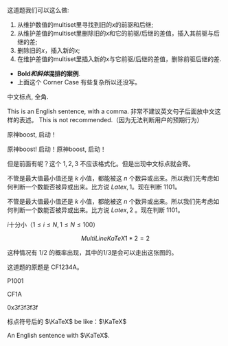 这道题我们可以这么做:

1. 从维护数值的multiset里寻找到旧的$x$的前驱和后继;
2. 从维护差值的multiset里删除旧的$x$和它的前驱/后继的差值，插入其前驱与后继的差;
3. 删除旧的$x$，插入新的$x$;
4. 在维护差值的multiset里插入新的$x$与它前驱/后继的差值，删除前驱后继的差.


- **Bold*和斜体*混排的案例**.
- 上面这个 Corner Case 有些复杂所以还没写。

中文标点, 全角.

This is an English sentence, with a comma. 非常不建议英文句子后面放中文这样的表述。 This is not recommended.（因为无法判断用户的预期行为）

原神boost,  启动！

原神boost! 启动！原神boost,  启动！

但是前面有呢？这个 $1, 2, 3$ 不应该格式化。但是出现中文标点就会寄。

不管是最大值最小值还是 $k$ 小值，都能被这 $n$ 个数异或出来。所以我们先考虑如何判断一个数能否被异或出来。比方说 $Latex,1$。现在判断 $1101$。

不管是最大值最小值还是 $k$ 小值，都能被这 $n$ 个数异或出来。所以我们先考虑如何判断一个数能否被异或出来。比方说 $Latex,2$ 。现在判断 $1101$。


$i$十分小（$1\le i\le N,1\le N\le 100$）

$$
MultiLine KaTeX
1 * 2 = 2
$$

这种情况有 $1/2$ 的概率出现，其中的$1 / 3$是会可以走出这张图的。

这道题的原题是 CF1234A。

P1001

CF1A

0x3f3f3f3f

标点符号后的 $\KaTeX$ be like：$\KaTeX$

An English sentence with $\KaTeX$.
